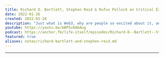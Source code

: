 ```yaml
---
title: Richard D. Bartlett, Stephen Reid & Rufus Pollock on Critical Exploration of Web3
date: 2022-01-26
created: 2022-01-26
description: "Just what is Web3, why are people so excited about it, and how likely is it to really change the world? In this episode, Life Itself co-founder Rufus Pollock talks with Rich Bartlett and Stephen Reid on the promises, possibilities and pitfalls of Web3."
youtube: https://youtu.be/bBP5cKAbAug
podcast: https://anchor.fm/life-itself/episodes/Richard-D--Bartlett--Stephen-Reid-on-Critical-Exploration-of-Web3-e1f5q1f/a-a7gpq18
featured: true
aliases: notes/richard-bartlett-and-stephen-reid.md
---
```


***
